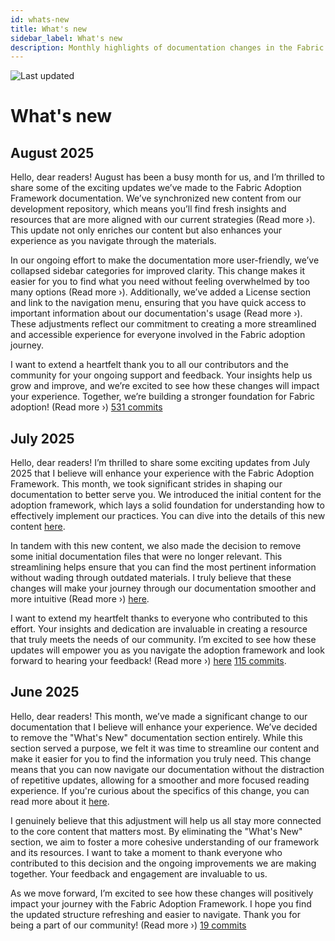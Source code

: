 ```yaml
---
id: whats-new
title: What's new
sidebar_label: What's new
description: Monthly highlights of documentation changes in the Fabric Adoption Framework.
---
```


![Last updated](https://img.shields.io/badge/last%20updated-"2025--08--08-brightgreen)

# What's new

## August 2025

Hello, dear readers! August has been a busy month for us, and I’m thrilled to share some of the exciting updates we’ve made to the Fabric Adoption Framework documentation. We’ve synchronized new content from our development repository, which means you’ll find fresh insights and resources that are more aligned with our current strategies (Read more ›). This update not only enriches our content but also enhances your experience as you navigate through the materials.

In our ongoing effort to make the documentation more user-friendly, we’ve collapsed sidebar categories for improved clarity. This change makes it easier for you to find what you need without feeling overwhelmed by too many options (Read more ›). Additionally, we’ve added a License section and link to the navigation menu, ensuring that you have quick access to important information about our documentation's usage (Read more ›). These adjustments reflect our commitment to creating a more streamlined and accessible experience for everyone involved in the Fabric adoption journey.

I want to extend a heartfelt thank you to all our contributors and the community for your ongoing support and feedback. Your insights help us grow and improve, and we’re excited to see how these changes will impact your experience. Together, we’re building a stronger foundation for Fabric adoption! (Read more ›) [531 commits](https://github.com/TheTrustedAdvisor/FabricAdoptionFramework/commits/main?since=2025-08-01&until=2025-08-31)

## July 2025

Hello, dear readers! I’m thrilled to share some exciting updates from July 2025 that I believe will enhance your experience with the Fabric Adoption Framework. This month, we took significant strides in shaping our documentation to better serve you. We introduced the initial content for the adoption framework, which lays a solid foundation for understanding how to effectively implement our practices. You can dive into the details of this new content [here](https://fabricadoptionframework.com/about/changes/2025-07-20-b6ea8bd71edcd6fcab2d774df9ea7b7b415bcbc2.md).

In tandem with this new content, we also made the decision to remove some initial documentation files that were no longer relevant. This streamlining helps ensure that you can find the most pertinent information without wading through outdated materials. I truly believe that these changes will make your journey through our documentation smoother and more intuitive (Read more ›) [here](https://fabricadoptionframework.com/about/changes/2025-07-20-3948fa7bc9ab671af8690e6527e831adebbec1dc.md).

I want to extend my heartfelt thanks to everyone who contributed to this effort. Your insights and dedication are invaluable in creating a resource that truly meets the needs of our community. I’m excited to see how these updates will empower you as you navigate the adoption framework and look forward to hearing your feedback! (Read more ›) [here](https://fabricadoptionframework.com/about/changes/2025-07-20-21d18ea99b20ea417847b8f13538bf12ad8d7505.md) [115 commits](https://github.com/TheTrustedAdvisor/FabricAdoptionFramework/commits/main?since=2025-07-01&until=2025-07-31).

## June 2025

Hello, dear readers! This month, we’ve made a significant change to our documentation that I believe will enhance your experience. We’ve decided to remove the "What's New" documentation section entirely. While this section served a purpose, we felt it was time to streamline our content and make it easier for you to find the information you truly need. This change means that you can now navigate our documentation without the distraction of repetitive updates, allowing for a smoother and more focused reading experience. If you're curious about the specifics of this change, you can read more about it [here](https://fabricadoptionframework.com/about/changes/2025-06-03-5a7d4f72ccbbd73c700b77c1b485216d1e29c0ea.md).

I genuinely believe that this adjustment will help us all stay more connected to the core content that matters most. By eliminating the "What's New" section, we aim to foster a more cohesive understanding of our framework and its resources. I want to take a moment to thank everyone who contributed to this decision and the ongoing improvements we are making together. Your feedback and engagement are invaluable to us.

As we move forward, I’m excited to see how these changes will positively impact your journey with the Fabric Adoption Framework. I hope you find the updated structure refreshing and easier to navigate. Thank you for being a part of our community! (Read more ›) [19 commits](https://github.com/TheTrustedAdvisor/FabricAdoptionFramework/commits/main?since=2025-06-01&until=2025-06-30)
